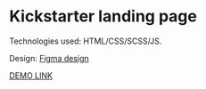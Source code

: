 # Kickstarter landing page
Technologies used: HTML/CSS/SCSS/JS.

Design: [Figma design](https://www.figma.com/file/Ujp7bCFuvuJlkn8TSbQPSZ/%E2%84%9611-(kickstarter)?node-id=0%3A1)

[DEMO LINK]()

